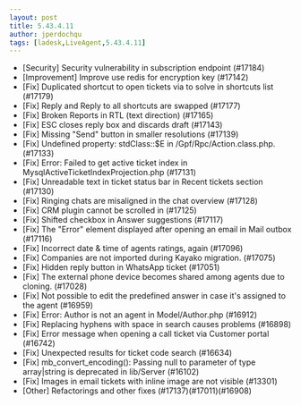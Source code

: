 ```yaml
---
layout: post
title: 5.43.4.11
author: jperdochqu
tags: [ladesk,LiveAgent,5.43.4.11]
---
```

- [Security] Security vulnerability in subscription endpoint (#17184)
- [Improvement] Improve use redis for encryption key (#17142)
- [Fix] Duplicated shortcut to open tickets via to solve in shortcuts list (#17179)
- [Fix] Reply and Reply to all shortcuts are swapped (#17177)
- [Fix] Broken Reports in RTL (text direction) (#17165)
- [Fix] ESC closes reply box and discards draft (#17143)
- [Fix] Missing "Send" button in smaller resolutions (#17139)
- [Fix] Undefined property: stdClass::$E in /Gpf/Rpc/Action.class.php. (#17133)
- [Fix] Error: Failed to get active ticket index in MysqlActiveTicketIndexProjection.php (#17131)
- [Fix] Unreadable text in ticket status bar in Recent tickets section (#17130)
- [Fix] Ringing chats are misaligned in the chat overview (#17128)
- [Fix] CRM plugin cannot be scrolled in (#17125)
- [Fix] Shifted checkbox in Answer suggestions (#17117)
- [Fix] The "Error" element displayed after opening an email in Mail outbox  (#17116)
- [Fix] Incorrect date & time of agents ratings, again (#17096)
- [Fix] Companies are not imported during Kayako migration. (#17075)
- [Fix] Hidden reply button in WhatsApp ticket (#17051)
- [Fix] The external phone device becomes shared among agents due to cloning. (#17028)
- [Fix] Not possible to edit the predefined answer in case it's assigned to the agent (#16959)
- [Fix] Error: Author is not an agent in Model/Author.php (#16912)
- [Fix] Replacing hyphens with space in search causes problems (#16898)
- [Fix] Error message when opening a call ticket via Customer portal (#16742)
- [Fix] Unexpected results for ticket code search (#16634)
- [Fix] mb_convert_encoding(): Passing null to parameter of type array|string is deprecated in lib/Server (#16102)
- [Fix] Images in email tickets with inline image are not visible (#13301)
- [Other] Refactorings and other fixes (#17137)(#17011)(#16908)
